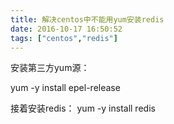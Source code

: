 ```yaml
---
title: 解决centos中不能用yum安装redis
date: 2016-10-17 16:50:52
tags: ["centos","redis"]
---
```

安装第三方yum源：
  
  yum -y install epel-release

接着安装redis：
  yum -y install redis  


